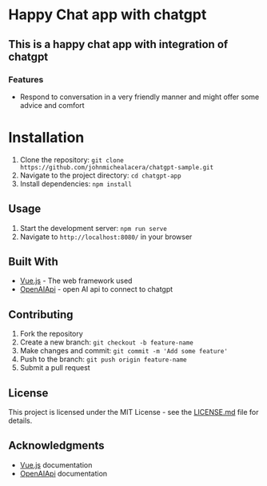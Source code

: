 # **Happy Chat app with chatgpt**
## This is a happy chat app with integration of chatgpt

### **Features**
- Respond to conversation in a very friendly manner and might offer some advice and comfort

# Installation
1. Clone the repository: `git clone https://github.com/johnmichealacera/chatgpt-sample.git`
2. Navigate to the project directory: `cd chatgpt-app`
3. Install dependencies: `npm install`

## Usage
1. Start the development server: `npm run serve`
2. Navigate to `http://localhost:8080/` in your browser
## Built With
- [Vue.js](https://vuejs.org/v2/guide/) - The web framework used
- [OpenAIApi](https://github.com/openai/openai-cookbook) - open AI api to connect to chatgpt
## Contributing
1. Fork the repository
2. Create a new branch: `git checkout -b feature-name`
3. Make changes and commit: `git commit -m 'Add some feature'`
4. Push to the branch: `git push origin feature-name`
5. Submit a pull request
## License
This project is licensed under the MIT License - see the [LICENSE.md](https://opensource.org/license/mit/) file for details.

## Acknowledgments
- [Vue.js](https://vuejs.org/v2/guide/) documentation
- [OpenAIApi](https://github.com/openai/openai-cookbook#readme) documentation